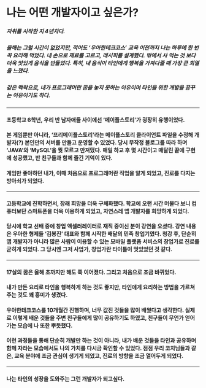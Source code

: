 # 나는 어떤 개발자이고 싶은가?

 ##### 자취를 시작한 지 4년차다.  
 ##### 올해는 그럴 시간이 없었지만, 적어도 ‘우아한테크코스’ 교육 이전까지 나는 하루에 한 번 꼭 요리해 먹었다. 내 손으로 재료를 고르고, 레시피를 설계했다. 밖에서 사 먹는 것 보다 더욱 맛있게 음식을 만들었다. 특히, 내 음식이 타인에게 행복을 가져다줄 때 가장 큰 희열을 느꼈다.  
 ##### 같은 맥락으로, 내가 프로그래머란 꿈을 놓지 못하는 이유이며 타인을 위한 개발을 꿈꾸는 이유이기도 하다.
---
  #### 초등학교 6학년, 우리 반 남자애들 사이에선 ‘메이플스토리’가 굉장히 유행이었다.   
  #### 본 게임뿐만 아니라, ‘프리메이플스토리’라는 메이플스토리 클라이언트 파일을 수정해 개발자(?) 본인만의 서버를 만들고 운영할 수 있었다. 당시 무작정 블로그를 따라 하며 ‘JAVA’와 ‘MySQL’을 뭣 모르고 만져댔다. 매일 하교 후 몇 시간이고 매달린 끝에 구현에 성공했고, 반 친구들과 함께 즐긴 기억이 있다.   
 #### 게임만 좋아하던 내가, 이때 처음으로 프로그래머란 직업을 알게 되었고, 진로를 다지는 방아쇠가 되었다.
---
 #### 고등학교에 진학하면서, 장래 희망을 더욱 구체화했다. 학교에 오랜 시간 머물다 보니 컴퓨터보단 스마트폰을 더욱 이용하게 되었고, 자연스레 앱 개발자를 희망하게 되었다.   
  #### 당시에 학교 선배 중에 창업 액셀러레이터로 재직 중이신 분이 강연을 오셨다. 강연 내용은 우아한 형제들 ‘김봉진’ 대표와 함께 시작한 배달의 민족 창업기였다. 청강 후, 단순히 앱 개발자가 아니라 많은 사람이 이용할 수 있는 모바일 플랫폼 서비스의 창업가로 진로를 굳히게 되었다. 그 당시엔 그저 사업가, 창업가란 타이틀이 멋있었던 것 같다.
---
  #### 17살의 꿈은 올해 초까지만 해도 쭉 이어졌다. 그리고 처음으로 조금 바뀌었다.  
#### 내가 만든 요리로 타인을 행복하게 하는 것도 좋지만, 타인에게 요리하는 방법을 가르쳐주는 것도 꽤 흥미가 생겼다.   
#### 우아한테크코스를 10개월간 진행하며, 너무 값진 것들을 많이 배웠다고 생각한다. 실제로 이렇게 배운 것들을 주변 친구들에게 많이 공유하기도 하였고, 친구들이 무언가 얻어가는 모습에 나 또한 뿌듯했다.   
#### 이런 과정들을 통해 단순히 개발만 하는 것이 아니라, 내가 배운 것들을 타인과 공유하며 함께 자라는 모습에서도 나의 가치를 다시금 확인할 수 있었다. 점점 우리 코치님들과 같은, 교육 분야에 조금 관심이 생기게 되었고, 진로의 방향을 조금 열어두게 되었다.
---
#### 나는 타인의 성장을 도와주는 그런 개발자가 되고싶다. 